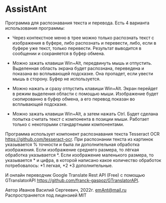 # AssistAnt

Программа для распознавания текста и перевода. Есть 4 варианта использования программы:

* Через контекстное меню в трее можно только распознать текст с изображения в буфере, либо распознать и перевести, либо, если в буфере уже текст, только перевести. Результат выводится в сообщении и сохраняется в буфер обмена.

* Можно зажать клавиши Win+Alt, передвинуть мышь и отпустить. Выделенная область экрана будет распознана, переведена и показана во всплывающей подсказке. Она пропадет, если увести мышь в сторону. Буфер не используется.

* Можно нажать и сразу отпустить клавиши Win+Alt. Экран перейдет в режим выделения области с помощью мыши. Изображение будет скопированно в буфер обмена, а его перевод показан во всплывающей подсказке.

* Можно зажать клавиши Win+Alt, а затем нажать Ctrl. Будет сделана попытка считать текст с компонента в позиции мыши. Работает только с некоторыми стандартными компонентами.

Программа использует компонент распознавания текста Tesseract OCR https://github.com/tesseract-ocr. 
При распознании текста из картинок указывается % точности и была ли дополнительная обработка изображения. Если изображение среднего размера, то лёгкая обработка указывается *. Если изображение маленького размера, то указывается * и цифра, в которой написано какое количество обработок потребовалось: *1 легкая, *2 *3 дополнительные.

И онлайн переводчик Google Translate Rest API (Free) с помощью GTranslatorAPI https://github.com/franck-gaspoz/GTranslatorAPI.

Автор Иванов Василий Сергеевич, 2022г. emAnt@mail.ru
Распространяется под лицензией MIT